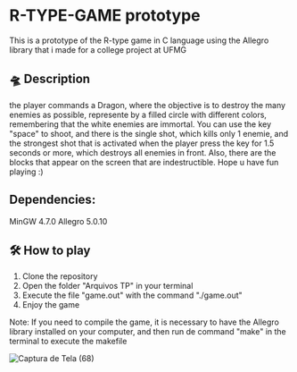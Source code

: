 # R-TYPE-GAME prototype
This is a prototype of the R-type game in C language using the Allegro library that i made for a college project at UFMG

## 🛸 Description 
the player commands a Dragon, where the objective is to destroy the many enemies as possible, represente by a filled circle with different colors, remembering that the white enemies are immortal. You can use the key "space" to shoot, and there is the single shot, which kills only 1 enemie, and the strongest shot that is activated when the player press the key for 1.5 seconds or more, which destroys all enemies in front. Also, there are the blocks that appear on the screen that are indestructible. Hope u have fun playing :)

## Dependencies:
MinGW 4.7.0
Allegro 5.0.10

## 🛠️ How to play
1. Clone the repository
2. Open the folder "Arquivos TP" in your terminal
3. Execute the file "game.out" with the command "./game.out"
4. Enjoy the game

Note: If you need to compile the game, it is necessary to have the Allegro library installed on your computer, and then run de command "make" in the terminal to execute the makefile


![Captura de Tela (68)](https://user-images.githubusercontent.com/97178655/227754269-02a5bc79-690b-4d7a-9f1a-05e48cf0d662.png)
